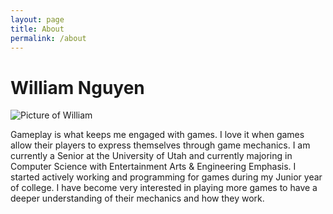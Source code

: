 ```yaml
---
layout: page
title: About
permalink: /about
---
```


# William Nguyen

![Picture of William](/img/WilliamNguyen.jpg)

Gameplay is what keeps me engaged with games. I love it when games allow their players to express themselves through game mechanics. I am currently a Senior at the University of Utah and currently majoring in Computer Science with Entertainment Arts & Engineering Emphasis. I started actively working and programming for games during my Junior year of college. I have become very interested in playing more games to have a deeper understanding of their mechanics and how they work.
